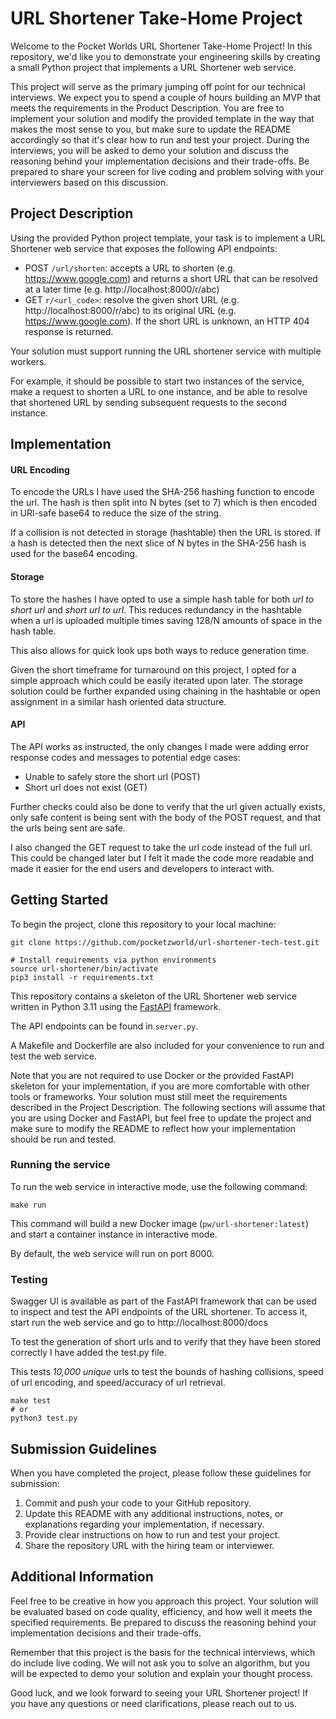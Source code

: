 # URL Shortener Take-Home Project
Welcome to the Pocket Worlds URL Shortener Take-Home Project! In this repository, we'd like you to demonstrate your
engineering skills by creating a small Python project that implements a URL Shortener web service.

This project will serve as the primary jumping off point for our technical interviews. We expect you to spend a 
couple of hours building an MVP that meets the requirements in the Product Description. You are free to implement 
your solution and modify the provided template in the way that makes the most sense to you, but make sure to 
update the README accordingly so that it's clear how to run and test your project. During the interviews, you will 
be asked to demo your solution and discuss the reasoning behind your implementation decisions and their trade-offs. 
Be prepared to share your screen for live coding and problem solving with your interviewers based on this discussion.

## Project Description
Using the provided Python project template, your task is to implement a URL Shortener web service that exposes
the following API endpoints:

* POST `/url/shorten`: accepts a URL to shorten (e.g. https://www.google.com) and returns a short URL that 
  can be resolved at a later time (e.g. http://localhost:8000/r/abc)
* GET `r/<url_code>`: resolve the given short URL (e.g. http://localhost:8000/r/abc) to its original URL
  (e.g. https://www.google.com). If the short URL is unknown, an HTTP 404 response is returned.

Your solution must support running the URL shortener service with multiple workers.

For example, it should be possible to start two instances of the service, make a request to shorten a URL
to one instance, and be able to resolve that shortened URL by sending subsequent requests to the second instance. 

## Implementation

#### URL Encoding
To encode the URLs I have used the SHA-256 hashing function to encode the url. 
The hash is then split into N bytes (set to 7) which is then encoded in URl-safe base64 to reduce the size of the string.

If a collision is not detected in storage (hashtable) then the URL is stored. 
If a hash is detected then the next slice of N bytes in the SHA-256 hash is used for the base64 encoding.

#### Storage
To store the hashes I have opted to use a simple hash table for both *url to short url* and *short url to url*. 
This reduces redundancy in the hashtable when a url is uploaded multiple times saving 128/N amounts of space in the hash table.

This also allows for quick look ups both ways to reduce generation time.

Given the short timeframe for turnaround on this project, I opted for a simple approach which could be easily iterated upon later.
The storage solution could be further expanded using chaining in the hashtable or open assignment in a similar hash oriented data structure.

#### API
The API works as instructed, the only changes I made were adding error response codes and messages to potential edge cases:
 - Unable to safely store the short url (POST)
 - Short url does not exist (GET)

Further checks could also be done to verify that the url given actually exists, only safe content is being sent with the body of the POST request,
and that the urls being sent are safe.

I also changed the GET request to take the url code instead of the full url. This could be changed later but I felt it made the code more readable
and made it easier for the end users and developers to interact with.

## Getting Started

To begin the project, clone this repository to your local machine:

```commandline
git clone https://github.com/pocketzworld/url-shortener-tech-test.git
```

```commandline
# Install requirements via python environments
source url-shortener/bin/activate
pip3 install -r requirements.txt
```

This repository contains a skeleton of the URL Shortener web service written in Python 3.11
using the [FastAPI](https://fastapi.tiangolo.com/) framework.

The API endpoints can be found in `server.py`.

A Makefile and Dockerfile are also included for your convenience to run and test the web service.

Note that you are not required to use Docker or the provided FastAPI skeleton for your implementation, if you are 
more comfortable with other tools or frameworks. Your solution must still meet the requirements described in the 
Project Description. The following sections will assume that you are using Docker and FastAPI, but feel free to 
update the project and make sure to modify the README to reflect how your implementation should be run and tested. 

### Running the service

To run the web service in interactive mode, use the following command:
```commandline
make run
```

This command will build a new Docker image (`pw/url-shortener:latest`) and start a container
instance in interactive mode.

By default, the web service will run on port 8000.

### Testing

Swagger UI is available as part of the FastAPI framework that can be used to inspect and test
the API endpoints of the URL shortener. To access it, start run the web service and go to http://localhost:8000/docs

To test the generation of short urls and to verify that they have been stored correctly I have added the test.py file.

This tests *10,000 unique* urls to test the bounds of hashing collisions, speed of url encoding, and speed/accuracy of url retrieval.
```commandline
make test
# or
python3 test.py
```

## Submission Guidelines
When you have completed the project, please follow these guidelines for submission:

1. Commit and push your code to your GitHub repository.
2. Update this README with any additional instructions, notes, or explanations regarding your implementation, if necessary.
3. Provide clear instructions on how to run and test your project.
4. Share the repository URL with the hiring team or interviewer.

## Additional Information
Feel free to be creative in how you approach this project. Your solution will be evaluated based on code quality,
efficiency, and how well it meets the specified requirements. Be prepared to discuss the reasoning behind your
implementation decisions and their trade-offs.

Remember that this project is the basis for the technical interviews, which do include live coding. We will not
ask you to solve an algorithm, but you will be expected to demo your solution and explain your thought process.

Good luck, and we look forward to seeing your URL Shortener project! If you have any questions or need
clarifications, please reach out to us.
